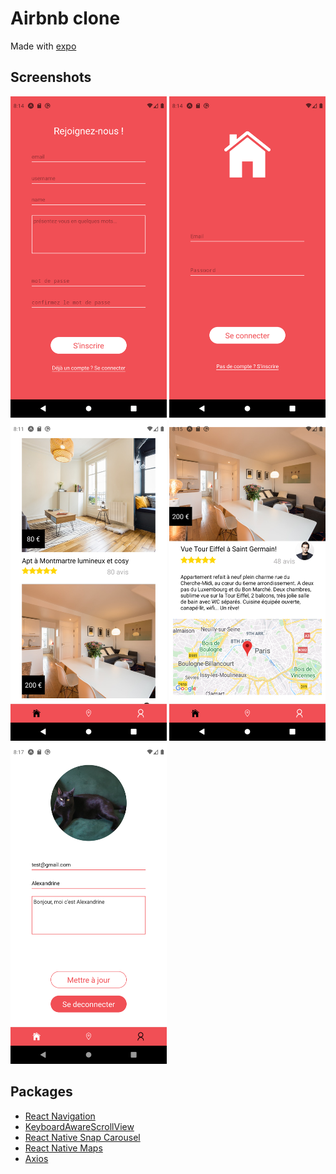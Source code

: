 # Airbnb clone

Made with [expo]

## Screenshots

<p display="inline">
    <img src="/assets/signup.png" width="250"/>
    <img src="/assets/signin.png" width="250"/>
    <img src="/assets/home.png" width="250"/>
    <img src="/assets/room.png" width="250"/>
    <img src="/assets/profile.png" width="250"/>
</p>

## Packages

- [React Navigation](https://reactnavigation.org/)
- [KeyboardAwareScrollView](https://github.com/APSL/react-native-keyboard-aware-scroll-view)
- [React Native Snap Carousel](https://github.com/archriss/react-native-snap-carousel)
- [React Native Maps](https://github.com/react-native-community/react-native-maps)
- [Axios](https://github.com/axios/axios)

<!-- links -->

[expo]: https://docs.expo.io/
